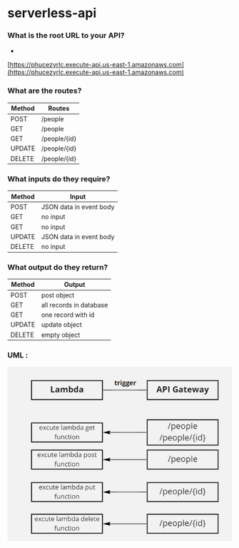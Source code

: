 # serverless-api

### What is the root URL to your API? 

* 
[https://phucezyrlc.execute-api.us-east-1.amazonaws.com](https://phucezyrlc.execute-api.us-east-1.amazonaws.com)

### What are the routes?

| Method      |   Routes    |       
| -----------  | ----------------------------------------------------------------|
|POST | /people   |
|GET | /people   |
|GET |/people/{id}    |
|UPDATE |/people/{id}     |
|DELETE | /people/{id}    |

### What inputs do they require?

| Method      |  Input   |                                                   
| -----------  | ----------------------------------------------------------------|
|POST | JSON data in event body   |
|GET | no input    |
|GET | no input   |
|UPDATE | JSON data in event body   |
|DELETE | no input   |

### What output do they return?

| Method      |  Output   |                                                   
| -----------  | ----------------------------------------------------------------|
|POST | post object  |
|GET | all records in database   |
|GET |one record with id   |
|UPDATE | update object  |
|DELETE | empty object  |


### UML :
![UMLImage](UML.PNG)

